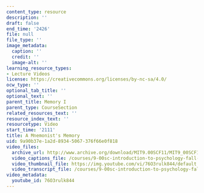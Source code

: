 ```yaml
---
content_type: resource
description: ''
draft: false
end_time: '2426'
file: null
file_type: ''
image_metadata:
  caption: ''
  credit: ''
  image-alt: ''
learning_resource_types:
- Lecture Videos
license: https://creativecommons.org/licenses/by-nc-sa/4.0/
ocw_type: ''
optional_tab_title: ''
optional_text: ''
parent_title: Memory I
parent_type: CourseSection
related_resources_text: ''
resource_index_text: ''
resourcetype: Video
start_time: '2111'
title: A Mnemonist's Memory
uid: 9a90b37e-1a2d-8934-5067-376f66e0f818
video_files:
  archive_url: http://www.archive.org/download/MIT9.00SCF11/MIT9_00SCF11_lec10_300k.mp4
  video_captions_file: /courses/9-00sc-introduction-to-psychology-fall-2011/d3669bae06205b2e8264584be1aff1bd_76O3rulk844.vtt
  video_thumbnail_file: https://img.youtube.com/vi/76O3rulk844/default.jpg
  video_transcript_file: /courses/9-00sc-introduction-to-psychology-fall-2011/2fa4bf2a97af1a237897b2ebfaa998a4_76O3rulk844.pdf
video_metadata:
  youtube_id: 76O3rulk844
---
```

